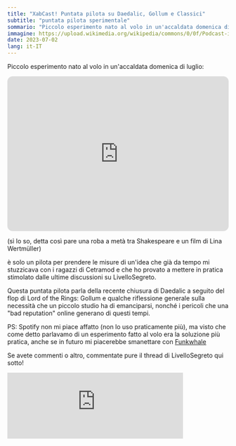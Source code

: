 ```yaml
---
title: "XabCast! Puntata pilota su Daedalic, Gollum e Classici"
subtitle: "puntata pilota sperimentale"
sommario: "Piccolo esperimento nato al volo in un'accaldata domenica di luglio"
immagine: https://upload.wikimedia.org/wikipedia/commons/0/0f/Podcast-icon.svg
date: 2023-07-02
lang: it-IT
---
```


Piccolo esperimento nato al volo in un'accaldata domenica di luglio:

<iframe style="border-radius:12px" src="https://open.spotify.com/embed/episode/7lwieuCrzmJdLbBOi53KJm?utm_source=generator&theme=0" width="100%" height="352" frameBorder="0" allowfullscreen="" allow="autoplay; clipboard-write; encrypted-media; fullscreen; picture-in-picture" loading="lazy"></iframe>

(sì lo so, detta così pare una roba a metà tra Shakespeare e un film di Lina Wertmüller)

è solo un pilota per prendere le misure di un'idea che già da tempo mi stuzzicava con i ragazzi di Cetramod e che ho provato a mettere in pratica stimolato dalle ultime discussioni su LivelloSegreto.

Questa puntata pilota parla della recente chiusura di Daedalic a seguito del flop di Lord of the Rings: Gollum e qualche riflessione generale sulla necessità che un piccolo studio ha di emanciparsi, nonché i pericoli che una "bad reputation" online generano di questi tempi.

PS: Spotify non mi piace affatto (non lo uso praticamente più), ma visto che come detto parlavamo di un esperimento fatto al volo era la soluzione più pratica, anche se in futuro mi piacerebbe smanettare con [Funkwhale](https://funkwhale.audio/)

Se avete commenti o altro, commentate pure il thread di LivelloSegreto qui sotto!

<iframe src="https://livellosegreto.it/@xabacadabra/110646401596633353/embed" class="mastodon-embed" style="max-width: 100%; border: 0" width="400" allowfullscreen="allowfullscreen"></iframe><script src="https://livellosegreto.it/embed.js" async="async"></script>
